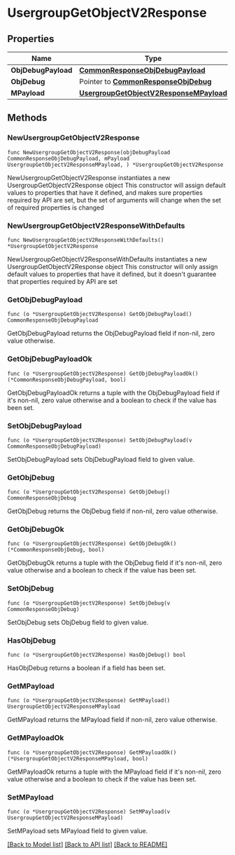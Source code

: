 # UsergroupGetObjectV2Response

## Properties

Name | Type | Description | Notes
------------ | ------------- | ------------- | -------------
**ObjDebugPayload** | [**CommonResponseObjDebugPayload**](CommonResponseObjDebugPayload.md) |  | 
**ObjDebug** | Pointer to [**CommonResponseObjDebug**](CommonResponseObjDebug.md) |  | [optional] 
**MPayload** | [**UsergroupGetObjectV2ResponseMPayload**](UsergroupGetObjectV2ResponseMPayload.md) |  | 

## Methods

### NewUsergroupGetObjectV2Response

`func NewUsergroupGetObjectV2Response(objDebugPayload CommonResponseObjDebugPayload, mPayload UsergroupGetObjectV2ResponseMPayload, ) *UsergroupGetObjectV2Response`

NewUsergroupGetObjectV2Response instantiates a new UsergroupGetObjectV2Response object
This constructor will assign default values to properties that have it defined,
and makes sure properties required by API are set, but the set of arguments
will change when the set of required properties is changed

### NewUsergroupGetObjectV2ResponseWithDefaults

`func NewUsergroupGetObjectV2ResponseWithDefaults() *UsergroupGetObjectV2Response`

NewUsergroupGetObjectV2ResponseWithDefaults instantiates a new UsergroupGetObjectV2Response object
This constructor will only assign default values to properties that have it defined,
but it doesn't guarantee that properties required by API are set

### GetObjDebugPayload

`func (o *UsergroupGetObjectV2Response) GetObjDebugPayload() CommonResponseObjDebugPayload`

GetObjDebugPayload returns the ObjDebugPayload field if non-nil, zero value otherwise.

### GetObjDebugPayloadOk

`func (o *UsergroupGetObjectV2Response) GetObjDebugPayloadOk() (*CommonResponseObjDebugPayload, bool)`

GetObjDebugPayloadOk returns a tuple with the ObjDebugPayload field if it's non-nil, zero value otherwise
and a boolean to check if the value has been set.

### SetObjDebugPayload

`func (o *UsergroupGetObjectV2Response) SetObjDebugPayload(v CommonResponseObjDebugPayload)`

SetObjDebugPayload sets ObjDebugPayload field to given value.


### GetObjDebug

`func (o *UsergroupGetObjectV2Response) GetObjDebug() CommonResponseObjDebug`

GetObjDebug returns the ObjDebug field if non-nil, zero value otherwise.

### GetObjDebugOk

`func (o *UsergroupGetObjectV2Response) GetObjDebugOk() (*CommonResponseObjDebug, bool)`

GetObjDebugOk returns a tuple with the ObjDebug field if it's non-nil, zero value otherwise
and a boolean to check if the value has been set.

### SetObjDebug

`func (o *UsergroupGetObjectV2Response) SetObjDebug(v CommonResponseObjDebug)`

SetObjDebug sets ObjDebug field to given value.

### HasObjDebug

`func (o *UsergroupGetObjectV2Response) HasObjDebug() bool`

HasObjDebug returns a boolean if a field has been set.

### GetMPayload

`func (o *UsergroupGetObjectV2Response) GetMPayload() UsergroupGetObjectV2ResponseMPayload`

GetMPayload returns the MPayload field if non-nil, zero value otherwise.

### GetMPayloadOk

`func (o *UsergroupGetObjectV2Response) GetMPayloadOk() (*UsergroupGetObjectV2ResponseMPayload, bool)`

GetMPayloadOk returns a tuple with the MPayload field if it's non-nil, zero value otherwise
and a boolean to check if the value has been set.

### SetMPayload

`func (o *UsergroupGetObjectV2Response) SetMPayload(v UsergroupGetObjectV2ResponseMPayload)`

SetMPayload sets MPayload field to given value.



[[Back to Model list]](../README.md#documentation-for-models) [[Back to API list]](../README.md#documentation-for-api-endpoints) [[Back to README]](../README.md)


